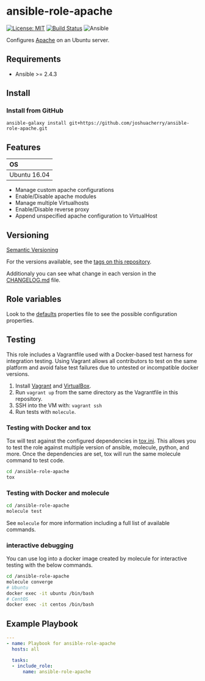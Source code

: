 # ansible-role-apache

[![License: MIT](https://img.shields.io/badge/License-MIT-yellow.svg)](https://opensource.org/licenses/MIT)
[![Build Status](https://travis-ci.org/joshuacherry/ansible-role-apache.svg?branch=master)](https://travis-ci.org/joshuacherry/ansible-role-apache)
![Ansible](https://img.shields.io/badge/ansible-2.4.3-green.svg)

Configures [Apache](https://httpd.apache.org/) on an Ubuntu server.

## Requirements

- Ansible >= 2.4.3

## Install

### Install from GitHub

`ansible-galaxy install git+https://github.com/joshuacherry/ansible-role-apache.git`

## Features

| OS            |
| :------------ |
| Ubuntu 16.04  |

- Manage custom apache configurations
- Enable/Disable apache modules
- Manage multiple Virtualhosts
- Enable/Disable reverse proxy
- Append unspecified apache configuration  to VirtualHost

## Versioning

[Semantic Versioning](http://semver.org/)

For the versions available, see the [tags on this repository](https://github.com/joshuacherry/ansible-role-apache/tags).

Additionaly you can see what change in each version in the [CHANGELOG.md](CHANGELOG.md) file.

## Role variables

Look to the [defaults](defaults/main.yml) properties file to see the possible configuration properties.

## Testing

This role includes a Vagrantfile used with a Docker-based test harness for integration testing. Using Vagrant allows all contributors to test on the same platform and avoid false test failures due to untested or incompatible docker versions.

1. Install [Vagrant](https://www.vagrantup.com/) and [VirtualBox](https://www.virtualbox.org/).
1. Run `vagrant up` from the same directory as the Vagrantfile in this repository.
1. SSH into the VM with: `vagrant ssh`
1. Run tests with `molecule`.

### Testing with Docker and tox

Tox will test against the configured dependencies in [tox.ini](tox.ini). This allows you to test the role against multiple version of ansible, molecule, python, and more. Once the dependencies are set, tox will run the same molecule command to test code.

```bash
cd /ansible-role-apache
tox
```

### Testing with Docker and molecule

```bash
cd /ansible-role-apache
molecule test
```

See `molecule` for more information including a full list of available commands.

### interactive debugging

You can use log into a docker image created by molecule for interactive testing with the below commands.

```bash
cd /ansible-role-apache
molecule converge
# Ubuntu
docker exec -it ubuntu /bin/bash
# CentOS
docker exec -it centos /bin/bash
```

## Example Playbook

```yaml
---
- name: Playbook for ansible-role-apache
  hosts: all

  tasks:
  - include_role:
      name: ansible-role-apache
```